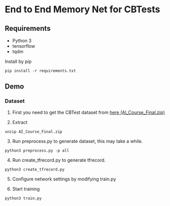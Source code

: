 # End to End Memory Net for CBTests
## Requirements
* Python 3
* tensorflow
* tqdm

Install by pip
```
pip install -r requirements.txt
```

## Demo
### Dataset
1. First you need to get the CBTest dataset from [here (AI_Course_Final.zip)](https://www.kaggle.com/c/itic2017practice/data)

2. Extract
```
unzip AI_Course_Final.zip
```
3. Run preprocess.py to generate dataset, this may take a while.
```
python3 preprocess.py -p all
```
4. Run create_tfrecord.py to generate tfrecord.
```
python3 create_tfrecord.py
```

5. Configure network settings by modifying train.py

6. Start training
```
python3 train.py
```
